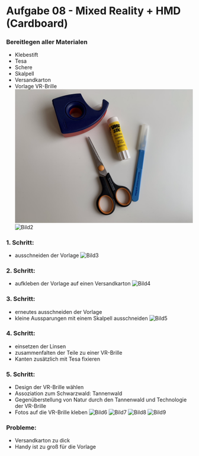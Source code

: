 # Aufgabe 08 -  Mixed Reality + HMD (Cardboard) 

### Bereitlegen aller Materialen
- Klebestift
- Tesa
- Schere
- Skalpell 
- Versandkarton
- Vorlage VR-Brille
![Bild1](Bild1.png)
![Bild2](Bild2.png)

### 1. Schritt: 
- ausschneiden der Vorlage
![Bild3](Bild3.png)

### 2. Schritt: 
- aufkleben der Vorlage auf einen Versandkarton
![Bild4](Bild4.png)

### 3. Schritt: 
- erneutes ausschneiden der Vorlage
- kleine Aussparungen mit einem Skalpell ausschneiden
![Bild5](Bild5.png)

### 4. Schritt: 
- einsetzen der Linsen
- zusammenfalten der Teile zu einer VR-Brille
- Kanten zusätzlich mit Tesa fixieren

### 5. Schritt: 
- Design der VR-Brille wählen 
- Assoziation zum Schwarzwald: Tannenwald
- Gegenüberstellung von Natur durch den Tannenwald und Technologie der VR-Brille
- Fotos auf die VR-Brille kleben
![Bild6](Bild6.png)
![Bild7](Bild7.png)
![Bild8](Bild8.png)
![Bild9](Bild9.png)

### Probleme:
- Versandkarton zu dick
- Handy ist zu groß für die Vorlage